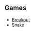 ## Games
* [Breakout](https://orangefoil.github.io/Browser-Games/breakout/)
* [Snake](https://orangefoil.github.io/Browser-Games/snake/)
